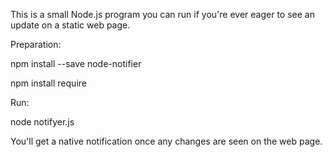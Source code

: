 

This is a small Node.js program you can run if you're ever eager to see an update on a static web page.

Preparation: 

npm install --save node-notifier

npm install require

Run:

node notifyer.js

You'll get a native notification once any changes are seen on the web page.

